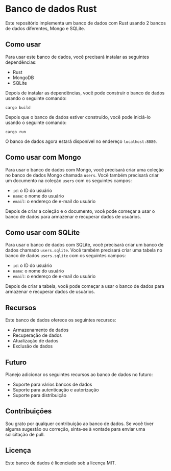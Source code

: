 # Banco de dados Rust

Este repositório implementa um banco de dados com Rust usando 2 bancos de dados diferentes, Mongo e SQLite.

## Como usar

Para usar este banco de dados, você precisará instalar as seguintes dependências:

-   Rust
-   MongoDB
-   SQLite

Depois de instalar as dependências, você pode construir o banco de dados usando o seguinte comando:

```
cargo build

```

Depois que o banco de dados estiver construído, você pode iniciá-lo usando o seguinte comando:

```
cargo run

```

O banco de dados agora estará disponível no endereço `localhost:8080`.

## Como usar com Mongo

Para usar o banco de dados com Mongo, você precisará criar uma coleção no banco de dados Mongo chamada `users`. Você também precisará criar um documento na coleção `users` com os seguintes campos:

-   `id`: o ID do usuário
-   `name`: o nome do usuário
-   `email`: o endereço de e-mail do usuário

Depois de criar a coleção e o documento, você pode começar a usar o banco de dados para armazenar e recuperar dados de usuários.

## Como usar com SQLite

Para usar o banco de dados com SQLite, você precisará criar um banco de dados chamado `users.sqlite`. Você também precisará criar uma tabela no banco de dados `users.sqlite` com os seguintes campos:

-   `id`: o ID do usuário
-   `name`: o nome do usuário
-   `email`: o endereço de e-mail do usuário

Depois de criar a tabela, você pode começar a usar o banco de dados para armazenar e recuperar dados de usuários.

## Recursos

Este banco de dados oferece os seguintes recursos:

-   Armazenamento de dados
-   Recuperação de dados
-   Atualização de dados
-   Exclusão de dados

## Futuro

Planejo adicionar os seguintes recursos ao banco de dados no futuro:

-   Suporte para vários bancos de dados
-   Suporte para autenticação e autorização
-   Suporte para distribuição

## Contribuições

Sou grato por qualquer contribuição ao banco de dados. Se você tiver alguma sugestão ou correção, sinta-se à vontade para enviar uma solicitação de pull.

## Licença

Este banco de dados é licenciado sob a licença MIT.
